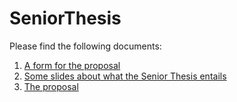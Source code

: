 # SeniorThesis

Please find the following documents:

1. [A form for the proposal](./DOCUMENT/SeniorThesisRegistration-2021-2022.pdf)
2. [Some slides about what the Senior Thesis entails](./DOCUMENT/SeniorThesisFirstLook-2021-2022.pdf)
3. [The proposal](./DOCUMENT/SeniorThesisProposal.pdf)
